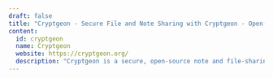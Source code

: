 ```yaml
---
draft: false
title: "Cryptgeon - Secure File and Note Sharing with Cryptgeon - Open-Source, Client-Side Encrypted Service"
content:
  id: cryptgeon
  name: Cryptgeon
  website: https://cryptgeon.org/
  description: "Cryptgeon is a secure, open-source note and file-sharing service built with Rust and Svelte, offering client-side encryption for ultimate privacy."
---
```

